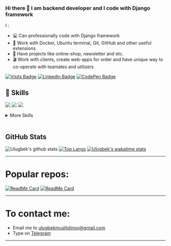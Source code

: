 ### Hi there 👋 I am backend developer and I code with Django framework


I :
- 💻 Can professionally code with Django framework
- :blue_book: Work with Docker, Ubuntu terminal, Git, GitHub and other useful extensions
- :newspaper: Have projects like online-shop, newsletter and etc.
- :clapper: Work with clients, create web-apps for order and have unique way to co-operate with teamates and utilizers

[![Visits Badge](https://badges.pufler.dev/visits/UlugbekMuslitdinov/UlugbekMuslitdinov)](#)
[![LinkedIn Badge](https://img.shields.io/badge/LinkedIn-Profile-informational?style=flat&logo=linkedin&logoColor=white&color=0D76A8)](https://www.linkedin.com/in/ulugbek-muslitdinov-5b48a51b7/)
[![CodePen Badge](https://img.shields.io/badge/CodePen-Profile-informational?style=flat)](https://codepen.io/ulugbekmuslitdinov)


## 💼 Skills


![](https://img.shields.io/badge/Code-React-informational?style=flat&logo=react&logoColor=white&color=4AB197)
![](https://img.shields.io/badge/Code-JavaScript-informational?style=flat&logo=JavaScript&logoColor=white&color=4AB197)
![](https://img.shields.io/badge/Code-Python-informational?style=flat&logo=Bitbucket&logoColor=white&color=4AB197)


<details>
<summary>More Skills</summary>
<br>

![](https://img.shields.io/badge/Style-CSS-informational?style=flat&logo=css3&logoColor=white&color=4AB197)
![](https://img.shields.io/badge/Tools-Docker-informational?style=flat&logo=docker&logoColor=white&color=4AB197)
![](https://img.shields.io/badge/Tools-NPM-informational?style=flat&logo=npm&logoColor=white&color=4AB197)
![](https://img.shields.io/badge/Tools-Photoshop-informational?style=flat&logo=Adobe-Photoshop&logoColor=white&color=4AB197)
![](https://img.shields.io/badge/Tools-Illustrator-informational?style=flat&logo=Adobe-Illustrator&logoColor=white&color=4AB197)
![](https://img.shields.io/badge/Tools-AdobeXD-informational?style=flat&logo=Adobe-XD&logoColor=white&color=4AB197)
![](https://img.shields.io/badge/Tools-GitHub-informational?style=flat&logo=GitHub&logoColor=white&color=4AB197)
![](https://img.shields.io/badge/Tools-GitLab-informational?style=flat&logo=GitLab&logoColor=white&color=4AB197)
![](https://img.shields.io/badge/Tools-Bitbucket-informational?style=flat&logo=Bitbucket&logoColor=white&color=4AB197)

</details>

<br>


## GitHub Stats

![Ulugbek's github stats](https://github-readme-stats.vercel.app/api?username=UlugbekMuslitdinov&show_icons=true)
[![Top Langs](https://github-readme-stats.vercel.app/api/top-langs/?username=UlugbekMuslitdinov&langs_count=8&layout=compact)](https://github.com/anuraghazra/github-readme-stats)
[![Ulugbek's wakatime stats](https://github-readme-stats.vercel.app/api/wakatime?username=UlugbekMuslitdinov)](https://github.com/anuraghazra/github-readme-stats)

<hr>
<h1>Popular repos:</h1>

[![ReadMe Card](https://github-readme-stats.vercel.app/api/pin/?username=UlugbekMuslitdinov&repo=exizmat&show_owner=true)](https://github.com/anuraghazra/github-readme-stats)
[![ReadMe Card](https://github-readme-stats.vercel.app/api/pin/?username=UlugbekMuslitdinov&repo=UlugbekMuslitdinov&show_owner=true)](https://github.com/anuraghazra/github-readme-stats)




<hr>
<h1>To contact me:</h1>
<ul>
 <li>Email me to <a href="mailto:ulugbekmuslitdinov@gmail.com">ulugbekmuslitdinov@gmail.com</a></li>
  <li>Type on <a href="https://t.me/umuslitdinov_29/">Telegram</a></li>
</ul>
<hr>

